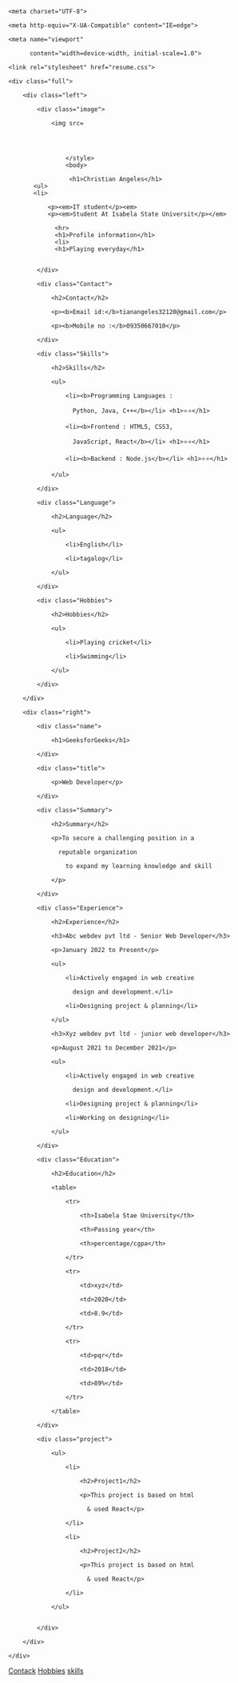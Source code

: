 
<html lang="en">
 

<head>

    <meta charset="UTF-8">

    <meta http-equiv="X-UA-Compatible" content="IE=edge">

    <meta name="viewport"

          content="width=device-width, initial-scale=1.0">

    <link rel="stylesheet" href="resume.css">

</head>
 

<body>

    <div class="full">

        <div class="left">

            <div class="image">

                <img src=


               
                    
                    </style>
                    <body> 
                     
                     <h1>Christian Angeles</h1>
           <ul>
           <li>
               
               <p><em>IT student</p><em>
               <p><em>Student At Isabela State Universit</p></em>
               
                 <hr>
                 <h1>Profile information</h1>
                 <li>
                 <h1>Playing everyday</h1>
      
       
            </div>

            <div class="Contact">

                <h2>Contact</h2>

                <p><b>Email id:</b>tianangeles32120@gmail.com</p>

                <p><b>Mobile no :</b>09350667010</p>

            </div>

            <div class="Skills">

                <h2>Skills</h2>

                <ul>

                    <li><b>Programming Languages : 

                      Python, Java, C++</b></li> <h1>⭐⭐</h1>

                    <li><b>Frontend : HTML5, CSS3, 

                      JavaScript, React</b></li> <h1>⭐⭐</h1>

                    <li><b>Backend : Node.js</b></li> <h1>⭐⭐</h1>

                </ul>

            </div>

            <div class="Language">

                <h2>Language</h2>

                <ul>

                    <li>English</li>

                    <li>tagalog</li>

                </ul>

            </div>

            <div class="Hobbies">

                <h2>Hobbies</h2>

                <ul>

                    <li>Playing cricket</li>

                    <li>Swimming</li>

                </ul>

            </div>

        </div>

        <div class="right">

            <div class="name">

                <h1>GeeksforGeeks</h1>

            </div>

            <div class="title">

                <p>Web Developer</p>

            </div>

            <div class="Summary">

                <h2>Summary</h2>

                <p>To secure a challenging position in a 

                  reputable organization

                    to expand my learning knowledge and skill

                </p>

            </div>

            <div class="Experience">

                <h2>Experience</h2>

                <h3>Abc webdev pvt ltd - Senior Web Developer</h3>

                <p>January 2022 to Present</p>

                <ul>

                    <li>Actively engaged in web creative 

                      design and development.</li>

                    <li>Designing project & planning</li>

                </ul>

                <h3>Xyz webdev pvt ltd - junior web developer</h3>

                <p>August 2021 to December 2021</p>

                <ul>

                    <li>Actively engaged in web creative 

                      design and development.</li>

                    <li>Designing project & planning</li>

                    <li>Working on designing</li>

                </ul>

            </div>

            <div class="Education">

                <h2>Education</h2>

                <table>

                    <tr>

                        <th>Isabela Stae University</th>

                        <th>Passing year</th>

                        <th>percentage/cgpa</th>

                    </tr>

                    <tr>

                        <td>xyz</td>

                        <td>2020</td>

                        <td>8.9</td>

                    </tr>

                    <tr>

                        <td>pqr</td>

                        <td>2018</td>

                        <td>89%</td>

                    </tr>

                </table>

            </div>

            <div class="project">

                <ul>

                    <li>

                        <h2>Project1</h2>

                        <p>This project is based on html 

                          & used React</p>

                    </li>

                    <li>

                        <h2>Project2</h2>

                        <p>This project is based on html 

                          & used React</p>

                    </li>

                </ul>
                

            </div>

        </div>

    </div>

</body>
 

</html>

<a href="url">Contack</a>
<a href="url">Hobbies</a>
<a href="url">skills</a><style></style><script></script>
